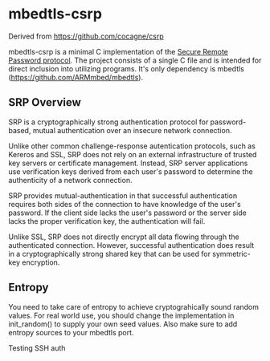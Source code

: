 mbedtls-csrp
============
Derived from https://github.com/cocagne/csrp

mbedtls-csrp is a minimal C implementation of the [Secure Remote Password
protocol](http://srp.stanford.edu/). The project consists of a single
C file and is intended for direct inclusion into utilizing programs. 
It's only dependency is mbedtls (https://github.com/ARMmbed/mbedtls).

SRP Overview
------------

SRP is a cryptographically strong authentication
protocol for password-based, mutual authentication over an insecure
network connection.

Unlike other common challenge-response autentication protocols, such
as Kereros and SSL, SRP does not rely on an external infrastructure
of trusted key servers or certificate management. Instead, SRP server
applications use verification keys derived from each user's password
to determine the authenticity of a network connection.

SRP provides mutual-authentication in that successful authentication
requires both sides of the connection to have knowledge of the
user's password. If the client side lacks the user's password or the
server side lacks the proper verification key, the authentication will
fail.

Unlike SSL, SRP does not directly encrypt all data flowing through
the authenticated connection. However, successful authentication does
result in a cryptographically strong shared key that can be used
for symmetric-key encryption.

Entropy
-------

You need to take care of entropy to achieve cryptograhically sound random values.
For real world use, you should change the implementation in init_random() to supply your own seed
values. Also make sure to add entropy sources to your mbedtls port.

Testing SSH auth
